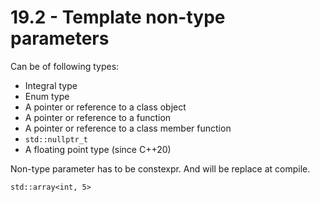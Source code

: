 # 19.2 - Template non-type parameters

Can be of following types:
* Integral type
* Enum type
* A pointer or reference to a class object
* A pointer or reference to a function
* A pointer or reference to a class member function
* `std::nullptr_t`
* A floating point type (since C++20)

Non-type parameter has to be constexpr. And will be replace at compile.

`std::array<int, 5>`
